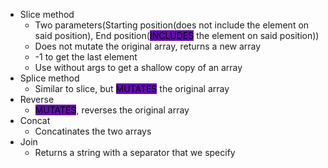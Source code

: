 - Slice method
	- Two parameters(Starting position(does not include the element on said position), End position(<mark style="background: #650BB3;">INCLUDES</mark> the element on said position))
	- Does not mutate the original array, returns a new array
	- -1 to get the last element
	- Use without args to get a shallow copy of an array
- Splice method
	- Similar to slice, but <mark style="background: #650BB3;">MUTATES</mark> the original array
- Reverse
	- <mark style="background: #650BB3;">MUTATES</mark>, reverses the original array
- Concat
	- Concatinates the two arrays
- Join
	- Returns a string with a separator that we specify